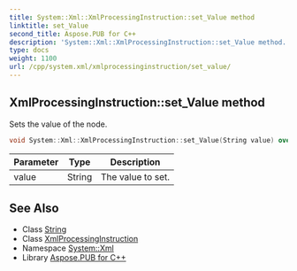 ```yaml
---
title: System::Xml::XmlProcessingInstruction::set_Value method
linktitle: set_Value
second_title: Aspose.PUB for C++
description: 'System::Xml::XmlProcessingInstruction::set_Value method. Sets the value of the node in C++.'
type: docs
weight: 1100
url: /cpp/system.xml/xmlprocessinginstruction/set_value/
---
```

## XmlProcessingInstruction::set_Value method


Sets the value of the node.

```cpp
void System::Xml::XmlProcessingInstruction::set_Value(String value) override
```


| Parameter | Type | Description |
| --- | --- | --- |
| value | String | The value to set. |

## See Also

* Class [String](../../../system/string/)
* Class [XmlProcessingInstruction](../)
* Namespace [System::Xml](../../)
* Library [Aspose.PUB for C++](../../../)
